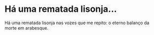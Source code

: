# Há uma rematada lisonja...

Há uma rematada lisonja nas vozes que me repito: o eterno balanço da morte em arabesque.
